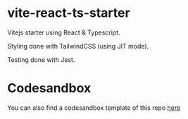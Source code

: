 # vite-react-ts-starter
Vitejs starter using React &amp; Typescript.

Styling done with TailwindCSS (using JIT mode).

Testing done with Jest.

# Codesandbox

You can also find a codesandbox template of this repo [here](https://codesandbox.io/s/vite-react-typescript-starter-685son)
